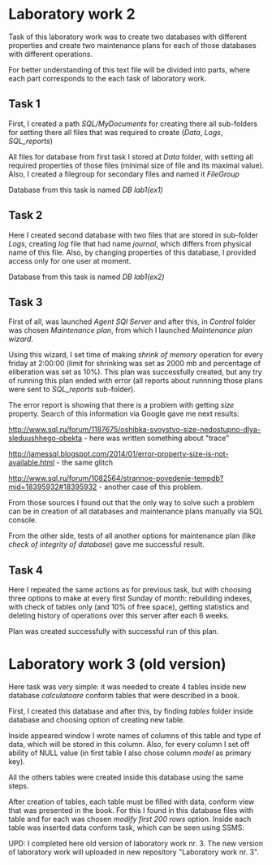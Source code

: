 Laboratory work 2
===

Task of this laboratory work was to create two databases with different properties and create two maintenance plans for each of those databases with different operations.

For better understanding of this text file will be divided into parts, where each part corresponds to the each task of laboratory work.

Task 1
---

First, I created a path *SQL/MyDocuments* for creating there all sub-folders for setting there all files that was required to create (*Data*, *Logs*, *SQL_reports*)

All files for database from first task I stored at *Data* folder, with setting all required properties of those files (minimal size of file and its maximal value). Also, I created a filegroup for secondary files and named it *FileGroup*

Database from this task is named *DB lab1(ex1)*

Task 2
---

Here I created second database with two files that are stored in sub-folder *Logs*, creating *log* file that had name *journal*, which differs from physical name of this file. Also, by changing properties of this database, I provided access only for one user at moment.

Database from this task is named *DB lab1(ex2)*

Task 3
---

First of all, was launched *Agent SQl Server* and after this, in *Control* folder was chosen *Maintenance plan*, from which I launched *Maintenance plan wizard*.

Using this wizard, I set time of making *shrink of memory* operation for every friday at 2:00:00 (limit for shrinking was set as 2000 mb and percentage of eliberation was set as 10%). This plan was successfully created, but any try of running this plan ended with error (all reports about runnning those plans were sent to *SQL_reports* sub-folder).

The error report is showing that there is a problem with getting *size* property. Search of this information via Google  gave me next results:

http://www.sql.ru/forum/1187675/oshibka-svoystvo-size-nedostupno-dlya-sleduushhego-obekta - here was written something about "trace"

http://jamessql.blogspot.com/2014/01/error-property-size-is-not-available.html - the same glitch

http://www.sql.ru/forum/1082564/strannoe-povedenie-tempdb?mid=18395932#18395932 - another case of this problem.

From those sources I found out that the only way to solve such a problem can be in creation of all databases and maintenance plans manually via SQL console.

From the other side, tests of all another options for maintenance plan (like *check of integrity of database*) gave me successful result.

Task 4
---

Here I repeated the same actions as for previous task, but with choosing three options to make at every first Sunday of month: rebuilding indexes, with check of tables only (and 10% of free space), getting statistics and deleting history of operations over this server after each 6 weeks.

Plan was created successfully with successful run of this plan.

Laboratory work 3 (old version)
===

Here task was very simple: it was needed to create 4 tables inside new database *calculatoare* conform tables that were described in a book.

First, I created this database and after this, by finding *tables* folder inside database and choosing option of creating new table.

Inside appeared window I wrote names of columns of this table and type of data, which will be stored in this column. Also, for every column I set off ability of NULL value (in first table I also chose column *model* as primary key).

All the others tables were created inside this database using the same steps.

After creation of tables, each table must be filled with data, conform view that was presented in the book. For this I found in this database files with table and for each was chosen *modify first 200 rows* option. Inside each table was inserted data conform task, which can be seen using SSMS.

UPD: I completed here old version of laboratory work nr. 3. The new version of laboratory work will uploaded in new repository "Laboratory work nr. 3".